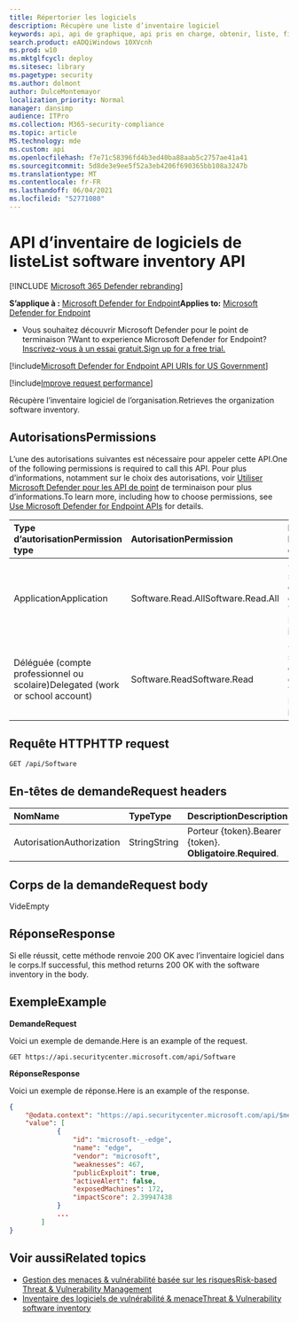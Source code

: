 ```yaml
---
title: Répertorier les logiciels
description: Récupère une liste d’inventaire logiciel
keywords: api, api de graphique, api pris en charge, obtenir, liste, fichier, informations, inventaire logiciel, api & gestion des vulnérabilités menace, Api Tvm Microsoft Defender pour Endpoint
search.product: eADQiWindows 10XVcnh
ms.prod: w10
ms.mktglfcycl: deploy
ms.sitesec: library
ms.pagetype: security
ms.author: dolmont
author: DulceMontemayor
localization_priority: Normal
manager: dansimp
audience: ITPro
ms.collection: M365-security-compliance
ms.topic: article
MS.technology: mde
ms.custom: api
ms.openlocfilehash: f7e71c58396fd4b3ed40ba88aab5c2757ae41a41
ms.sourcegitcommit: 5d8de3e9ee5f52a3eb4206f690365bb108a3247b
ms.translationtype: MT
ms.contentlocale: fr-FR
ms.lasthandoff: 06/04/2021
ms.locfileid: "52771080"
---
```

# <a name="list-software-inventory-api"></a><span data-ttu-id="dece1-104">API d’inventaire de logiciels de liste</span><span class="sxs-lookup"><span data-stu-id="dece1-104">List software inventory API</span></span>

[!INCLUDE [Microsoft 365 Defender rebranding](../../includes/microsoft-defender.md)]

<span data-ttu-id="dece1-105">**S’applique à :** [Microsoft Defender for Endpoint](https://go.microsoft.com/fwlink/?linkid=2154037)</span><span class="sxs-lookup"><span data-stu-id="dece1-105">**Applies to:** [Microsoft Defender for Endpoint](https://go.microsoft.com/fwlink/?linkid=2154037)</span></span>

- <span data-ttu-id="dece1-106">Vous souhaitez découvrir Microsoft Defender pour le point de terminaison ?</span><span class="sxs-lookup"><span data-stu-id="dece1-106">Want to experience Microsoft Defender for Endpoint?</span></span> [<span data-ttu-id="dece1-107">Inscrivez-vous à un essai gratuit.</span><span class="sxs-lookup"><span data-stu-id="dece1-107">Sign up for a free trial.</span></span>](https://www.microsoft.com/microsoft-365/windows/microsoft-defender-atp?ocid=docs-wdatp-exposedapis-abovefoldlink) 

[!include[Microsoft Defender for Endpoint API URIs for US Government](../../includes/microsoft-defender-api-usgov.md)]

[!include[Improve request performance](../../includes/improve-request-performance.md)]

<span data-ttu-id="dece1-108">Récupère l’inventaire logiciel de l’organisation.</span><span class="sxs-lookup"><span data-stu-id="dece1-108">Retrieves the organization software inventory.</span></span>

## <a name="permissions"></a><span data-ttu-id="dece1-109">Autorisations</span><span class="sxs-lookup"><span data-stu-id="dece1-109">Permissions</span></span>
<span data-ttu-id="dece1-110">L’une des autorisations suivantes est nécessaire pour appeler cette API.</span><span class="sxs-lookup"><span data-stu-id="dece1-110">One of the following permissions is required to call this API.</span></span> <span data-ttu-id="dece1-111">Pour plus d’informations, notamment sur le choix des autorisations, voir [Utiliser Microsoft Defender pour les API de point](apis-intro.md) de terminaison pour plus d’informations.</span><span class="sxs-lookup"><span data-stu-id="dece1-111">To learn more, including how to choose permissions, see [Use Microsoft Defender for Endpoint APIs](apis-intro.md) for details.</span></span>

<span data-ttu-id="dece1-112">Type d’autorisation</span><span class="sxs-lookup"><span data-stu-id="dece1-112">Permission type</span></span> |   <span data-ttu-id="dece1-113">Autorisation</span><span class="sxs-lookup"><span data-stu-id="dece1-113">Permission</span></span>  |   <span data-ttu-id="dece1-114">Nom d’affichage de l’autorisation</span><span class="sxs-lookup"><span data-stu-id="dece1-114">Permission display name</span></span>
:---|:---|:---
<span data-ttu-id="dece1-115">Application</span><span class="sxs-lookup"><span data-stu-id="dece1-115">Application</span></span> |<span data-ttu-id="dece1-116">Software.Read.All</span><span class="sxs-lookup"><span data-stu-id="dece1-116">Software.Read.All</span></span> |    <span data-ttu-id="dece1-117">« Lire les informations sur les logiciels de gestion des menaces et des vulnérabilités »</span><span class="sxs-lookup"><span data-stu-id="dece1-117">'Read Threat and Vulnerability Management Software information'</span></span>
<span data-ttu-id="dece1-118">Déléguée (compte professionnel ou scolaire)</span><span class="sxs-lookup"><span data-stu-id="dece1-118">Delegated (work or school account)</span></span> | <span data-ttu-id="dece1-119">Software.Read</span><span class="sxs-lookup"><span data-stu-id="dece1-119">Software.Read</span></span> |    <span data-ttu-id="dece1-120">« Lire les informations sur les logiciels de gestion des menaces et des vulnérabilités »</span><span class="sxs-lookup"><span data-stu-id="dece1-120">'Read Threat and Vulnerability Management Software information'</span></span>

## <a name="http-request"></a><span data-ttu-id="dece1-121">Requête HTTP</span><span class="sxs-lookup"><span data-stu-id="dece1-121">HTTP request</span></span>
```
GET /api/Software
```

## <a name="request-headers"></a><span data-ttu-id="dece1-122">En-têtes de demande</span><span class="sxs-lookup"><span data-stu-id="dece1-122">Request headers</span></span>

<span data-ttu-id="dece1-123">Nom</span><span class="sxs-lookup"><span data-stu-id="dece1-123">Name</span></span> | <span data-ttu-id="dece1-124">Type</span><span class="sxs-lookup"><span data-stu-id="dece1-124">Type</span></span> | <span data-ttu-id="dece1-125">Description</span><span class="sxs-lookup"><span data-stu-id="dece1-125">Description</span></span>
:---|:---|:---
<span data-ttu-id="dece1-126">Autorisation</span><span class="sxs-lookup"><span data-stu-id="dece1-126">Authorization</span></span> | <span data-ttu-id="dece1-127">String</span><span class="sxs-lookup"><span data-stu-id="dece1-127">String</span></span> | <span data-ttu-id="dece1-128">Porteur {token}.</span><span class="sxs-lookup"><span data-stu-id="dece1-128">Bearer {token}.</span></span> <span data-ttu-id="dece1-129">**Obligatoire**.</span><span class="sxs-lookup"><span data-stu-id="dece1-129">**Required**.</span></span>


## <a name="request-body"></a><span data-ttu-id="dece1-130">Corps de la demande</span><span class="sxs-lookup"><span data-stu-id="dece1-130">Request body</span></span>
<span data-ttu-id="dece1-131">Vide</span><span class="sxs-lookup"><span data-stu-id="dece1-131">Empty</span></span>

## <a name="response"></a><span data-ttu-id="dece1-132">Réponse</span><span class="sxs-lookup"><span data-stu-id="dece1-132">Response</span></span>
<span data-ttu-id="dece1-133">Si elle réussit, cette méthode renvoie 200 OK avec l’inventaire logiciel dans le corps.</span><span class="sxs-lookup"><span data-stu-id="dece1-133">If successful, this method returns 200 OK with the software inventory in the body.</span></span>


## <a name="example"></a><span data-ttu-id="dece1-134">Exemple</span><span class="sxs-lookup"><span data-stu-id="dece1-134">Example</span></span>

<span data-ttu-id="dece1-135">**Demande**</span><span class="sxs-lookup"><span data-stu-id="dece1-135">**Request**</span></span>

<span data-ttu-id="dece1-136">Voici un exemple de demande.</span><span class="sxs-lookup"><span data-stu-id="dece1-136">Here is an example of the request.</span></span>

```
GET https://api.securitycenter.microsoft.com/api/Software
```

<span data-ttu-id="dece1-137">**Réponse**</span><span class="sxs-lookup"><span data-stu-id="dece1-137">**Response**</span></span>

<span data-ttu-id="dece1-138">Voici un exemple de réponse.</span><span class="sxs-lookup"><span data-stu-id="dece1-138">Here is an example of the response.</span></span>


```json
{
    "@odata.context": "https://api.securitycenter.microsoft.com/api/$metadata#Software",
    "value": [
            {
                "id": "microsoft-_-edge",
                "name": "edge",
                "vendor": "microsoft",
                "weaknesses": 467,
                "publicExploit": true,
                "activeAlert": false,
                "exposedMachines": 172,
                "impactScore": 2.39947438
            }
            ...
        ]
}
```

## <a name="related-topics"></a><span data-ttu-id="dece1-139">Voir aussi</span><span class="sxs-lookup"><span data-stu-id="dece1-139">Related topics</span></span>
- [<span data-ttu-id="dece1-140">Gestion des menaces & vulnérabilité basée sur les risques</span><span class="sxs-lookup"><span data-stu-id="dece1-140">Risk-based Threat & Vulnerability Management</span></span>](https://docs.microsoft.com/microsoft-365/security/defender-endpoint/next-gen-threat-and-vuln-mgt)
- [<span data-ttu-id="dece1-141">Inventaire des logiciels de vulnérabilité & menace</span><span class="sxs-lookup"><span data-stu-id="dece1-141">Threat & Vulnerability software inventory</span></span>](https://docs.microsoft.com/microsoft-365/security/defender-endpoint/tvm-software-inventory)
